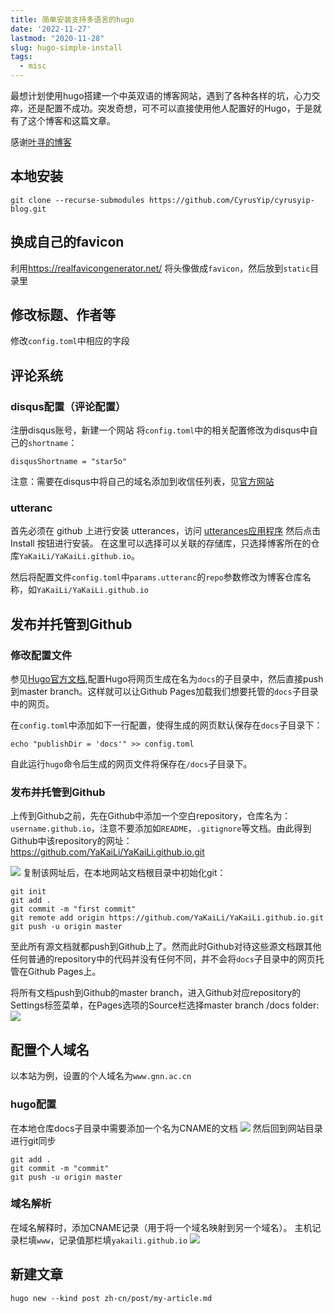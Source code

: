 ```yaml
---
title: 简单安装支持多语言的hugo
date: '2022-11-27'
lastmod: "2020-11-28"
slug: hugo-simple-install
tags:
  - misc
---
```

最想计划使用hugo搭建一个中英双语的博客网站，遇到了各种各样的坑，心力交瘁，还是配置不成功。突发奇想，可不可以直接使用他人配置好的Hugo，于是就有了这个博客和这篇文章。

感谢[叶寻的博客](https://github.com/CyrusYip/cyrusyip-blog)

## 本地安装
```
git clone --recurse-submodules https://github.com/CyrusYip/cyrusyip-blog.git

```
## 换成自己的favicon
利用<https://realfavicongenerator.net/> 将头像做成`favicon`，然后放到`static`目录里
## 修改标题、作者等
修改`config.toml`中相应的字段

## 评论系统
### disqus配置（评论配置）

注册disqus账号，新建一个网站
将`config.toml`中的相关配置修改为disqus中自己的`shortname`：
```
disqusShortname = "star5o"
```
注意：需要在disqus中将自己的域名添加到收信任列表，见[官方网站](https://help.disqus.com/en/articles/1717206-how-to-use-trusted-domains)

### utteranc
首先必须在 github 上进行安装 utterances，访问 [utterances应用程序](https://github.com/apps/utterances) 然后点击 Install 按钮进行安装。
在这里可以选择可以关联的存储库，只选择博客所在的仓库`YaKaiLi/YaKaiLi.github.io`。

然后将配置文件`config.toml`中`params.utteranc`的`repo`参数修改为博客仓库名称，如`YaKaiLi/YaKaiLi.github.io`

## 发布并托管到Github
### 修改配置文件
参见[Hugo官方文档](https://gohugo.io/hosting-and-deployment/hosting-on-github/),配置Hugo将网页生成在名为`docs`的子目录中，然后直接push到master branch。这样就可以让Github Pages加载我们想要托管的`docs`子目录中的网页。

在`config.toml`中添加如下一行配置，使得生成的网页默认保存在`docs`子目录下：
```
echo "publishDir = 'docs'" >> config.toml
```
自此运行`hugo`命令后生成的网页文件将保存在`/docs`子目录下。

### 发布并托管到Github
上传到Github之前，先在Github中添加一个空白repository，仓库名为：`username.github.io`，注意不要添加如`README`，`.gitignore`等文档。由此得到Github中该repository的网址：<https://github.com/YaKaiLi/YaKaiLi.github.io.git>

![](https://blog-oss-1252232218.cos.ap-beijing.myqcloud.com/%E6%88%AA%E5%B1%8F2022-11-25%2022.11.58.png)
复制该网址后，在本地网站文档根目录中初始化git：

```
git init
git add .
git commit -m "first commit"
git remote add origin https://github.com/YaKaiLi/YaKaiLi.github.io.git
git push -u origin master
```

至此所有源文档就都push到Github上了。然而此时Github对待这些源文档跟其他任何普通的repository中的代码并没有任何不同，并不会将`docs`子目录中的网页托管在Github Pages上。

将所有文档push到Github的master branch，进入Github对应repository的Settings标签菜单，在Pages选项的Source栏选择master branch /docs folder:
![](https://blog-oss-1252232218.cos.ap-beijing.myqcloud.com/%E6%88%AA%E5%B1%8F2022-11-25%2022.29.36.png)

## 配置个人域名
以本站为例，设置的个人域名为`www.gnn.ac.cn`
### hugo配置
在本地仓库docs子目录中需要添加一个名为CNAME的文档
![](https://blog-oss-1252232218.cos.ap-beijing.myqcloud.com/fix-dir/star5o/Desktop/2022/11/27/14-45-12-4a79ee47ee4aab06a968f61fbedc139e-928291.png)
然后回到网站目录进行git同步
```
git add .
git commit -m "commit"
git push -u origin master
```

### 域名解析
<!-- 1、添加A记录（即地址记录，用来指定域名的IP地址），主机记录（Name）栏填www，记录值(Target)那栏填Github服务器IP地址（即your_name.github.io的IP地址）
![](https://blog-oss-1252232218.cos.ap-beijing.myqcloud.com/fix-dir/TemporaryItems/NSIRD_screencaptureui_ikHhPb/2022/11/25/22-56-43-d6d5169f3a39225b581fad8452028ed2-552c42.png)
2、 -->

在域名解释时，添加CNAME记录（用于将一个域名映射到另一个域名）。
主机记录栏填`www`，记录值那栏填`yakaili.github.io`
![](https://blog-oss-1252232218.cos.ap-beijing.myqcloud.com/fix-dir/TemporaryItems/NSIRD_screencaptureui_7kBVbA/2022/11/27/14-58-34-6f94d010344dde1c6bc4f4b9333cdbd0-a4dcab.png)


## 新建文章
```
hugo new --kind post zh-cn/post/my-article.md
```